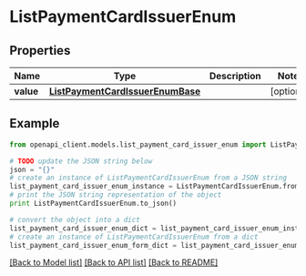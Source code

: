 # ListPaymentCardIssuerEnum


## Properties
Name | Type | Description | Notes
------------ | ------------- | ------------- | -------------
**value** | [**ListPaymentCardIssuerEnumBase**](ListPaymentCardIssuerEnumBase.md) |  | [optional] 

## Example

```python
from openapi_client.models.list_payment_card_issuer_enum import ListPaymentCardIssuerEnum

# TODO update the JSON string below
json = "{}"
# create an instance of ListPaymentCardIssuerEnum from a JSON string
list_payment_card_issuer_enum_instance = ListPaymentCardIssuerEnum.from_json(json)
# print the JSON string representation of the object
print ListPaymentCardIssuerEnum.to_json()

# convert the object into a dict
list_payment_card_issuer_enum_dict = list_payment_card_issuer_enum_instance.to_dict()
# create an instance of ListPaymentCardIssuerEnum from a dict
list_payment_card_issuer_enum_form_dict = list_payment_card_issuer_enum.from_dict(list_payment_card_issuer_enum_dict)
```
[[Back to Model list]](../README.md#documentation-for-models) [[Back to API list]](../README.md#documentation-for-api-endpoints) [[Back to README]](../README.md)


